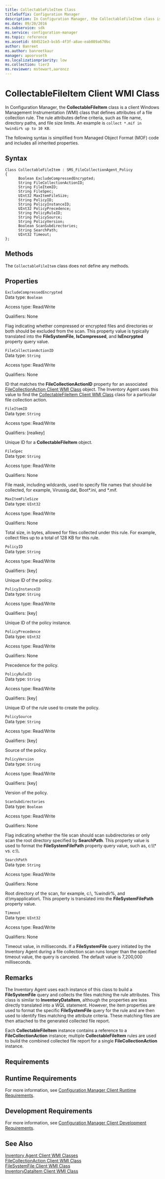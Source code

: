 ```yaml
---
title: CollectableFileItem Class
titleSuffix: Configuration Manager
description: In Configuration Manager, the CollectableFileItem class is a client Windows Management Instrumentation class that defines attributes of a file collection rule.
ms.date: 09/20/2016
ms.subservice: sdk
ms.service: configuration-manager
ms.topic: reference
ms.assetid: 684521e3-bcb5-4f3f-a8ae-eab089a670bc
author: Banreet
ms.author: banreetkaur
manager: apoorvseth
ms.localizationpriority: low
ms.collection: tier3
ms.reviewer: mstewart,aaroncz 
---
```

# CollectableFileItem Client WMI Class
In Configuration Manager, the **CollectableFileItem** class is a client Windows Management Instrumentation (WMI) class that defines attributes of a file collection rule. The rule attributes define criteria, such as file name, directory paths, and file size limits. An example is `collect *.mif in %windir% up to 10 KB`.  

 The following syntax is simplified from Managed Object Format (MOF) code and includes all inherited properties.  

## Syntax  

```  
Class CollectableFileItem : SMS_FileCollectionAgent_Policy  
{  
      Boolean ExcludeCompressedEncrypted;  
      String FileCollectionActionID;  
      String FileItemID;  
      String FileSpec;  
      UInt32 MaxItemFileSize;  
      String PolicyID;  
      String PolicyInstanceID;  
      UInt32 PolicyPrecedence;  
      String PolicyRuleID;  
      String PolicySource;  
      String PolicyVersion;  
      Boolean ScanSubdirectories;  
      String SearchPath;  
      UInt32 Timeout;  
};  
```  

## Methods  
 The `CollectableFileItem` class does not define any methods.  

## Properties  
 `ExcludeCompressedEncrypted`  
 Data type: `Boolean`  

 Access type: Read/Write  

 Qualifiers: None  

 Flag indicating whether compressed or encrypted files and directories or both should be excluded from the scan. This property value is typically translated into the **FileSystemFile**, **IsCompressed**, and **IsEncrypted** property query value.  

 `FileCollectionActionID`  
 Data type: `String`  

 Access type: Read/Write  

 Qualifiers: None  

 ID that matches the **FileCollectionActionID** property for an associated [FileCollectionAction Client WMI Class](../../../../../develop/reference/core/clients/client-classes/filecollectionaction-client-wmi-class.md) object. The Inventory Agent uses this value to find the [CollectableFileItem Client WMI Class](../../../../../develop/reference/core/clients/client-classes/collectablefileitem-client-wmi-class.md) class for a particular file collection action.  

 `FileItemID`  
 Data type: `String`  

 Access type: Read/Write  

 Qualifiers: [realkey]  

 Unique ID for a **CollectableFileItem** object.  

 `FileSpec`  
 Data type: `String`  

 Access type: Read/Write  

 Qualifiers: None  

 File mask, including wildcards, used to specify file names that should be collected, for example, Virussig.dat, Boot*.ini, and \*.mif.  

 `MaxItemFileSize`  
 Data type: `UInt32`  

 Access type: Read/Write  

 Qualifiers: None  

 Total size, in bytes, allowed for files collected under this rule. For example, collect files up to a total of 128 KB for this rule.  

 `PolicyID`  
 Data type: `String`  

 Access type: Read/Write  

 Qualifiers: [key]  

 Unique ID of the policy.  

 `PolicyInstanceID`  
 Data type: `String`  

 Access type: Read/Write  

 Qualifiers: [key]  

 Unique ID of the policy instance.  

 `PolicyPrecedence`  
 Data type: `UInt32`  

 Access type: Read/Write  

 Qualifiers: None  

 Precedence for the policy.  

 `PolicyRuleID`  
 Data type: `String`  

 Access type: Read/Write  

 Qualifiers: [key]  

 Unique ID of the rule used to create the policy.  

 `PolicySource`  
 Data type: `String`  

 Access type: Read/Write  

 Qualifiers: [key]  

 Source of the policy.  

 `PolicyVersion`  
 Data type: `String`  

 Access type: Read/Write  

 Qualifiers: [key]  

 Version of the policy.  

 `ScanSubdirectories`  
 Data type: `Boolean`  

 Access type: Read/Write  

 Qualifiers: None  

 Flag indicating whether the file scan should scan subdirectories or only scan the root directory specified by **SearchPath**. This property value is used to format the **FileSystemFilePath** property query value, such as, c:\\\\* vs. c:\\\\.  

 `SearchPath`  
 Data type: `String`  

 Access type: Read/Write  

 Qualifiers: None  

 Root directory of the scan, for example, c:\\, %*windir*%, and d:\myapplication\\. This property is translated into the **FileSystemFilePath** property value.  

 `Timeout`  
 Data type: `UInt32`  

 Access type: Read/Write  

 Qualifiers: None  

 Timeout value, in milliseconds. If a **FileSystemFile** query initiated by the Inventory Agent during a file collection scan runs longer than the specified timeout value, the query is canceled. The default value is 7,200,000 milliseconds.  

## Remarks  
 The Inventory Agent uses each instance of this class to build a **FileSystemFile** query and collects the files matching the rule attributes. This class is similar to **InventoryDataItem**, although the properties are less directly translated into a WQL statement. However, the item properties are used to format the specific **FileSystemFile** query for the rule and are then used to identify files matching the attribute criteria. These matching files are then attached to the generated collected file report.  

 Each **CollectableFileItem** instance contains a reference to a **FileCollectionAction** instance; multiple **CollectableFileItem** rules are used to build the combined collected file report for a single **FileCollectionAction** instance.  

## Requirements  

## Runtime Requirements  
 For more information, see [Configuration Manager Client Runtime Requirements](../../../../../develop/core/reqs/client-runtime-requirements.md).  

## Development Requirements  
 For more information, see [Configuration Manager Client Development Requirements](../../../../../develop/core/reqs/client-development-requirements.md).  

## See Also  
 [Inventory Agent Client WMI Classes](../../../../../develop/reference/core/clients/client-classes/inventory-agent-client-wmi-classes.md)   
 [FileCollectionAction Client WMI Class](../../../../../develop/reference/core/clients/client-classes/filecollectionaction-client-wmi-class.md)   
 [FileSystemFile Client WMI Class](../../../../../develop/reference/core/clients/client-classes/filesystemfile-client-wmi-class.md)   
 [InventoryDataItem Client WMI Class](../../../../../develop/reference/core/clients/client-classes/inventorydataitem-client-wmi-class.md)

